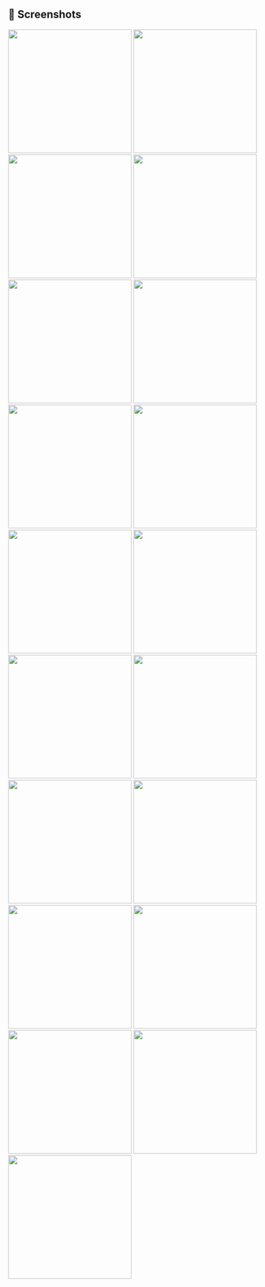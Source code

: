 ## 📸 Screenshots
<img src="portofolio/images/1.jpg" width="250"/> <img src="portofolio/images/2.jpg" width="250"/> <img src="portofolio/images/3.jpg" width="250"/>
<img src="portofolio/images/4.jpg" width="250"/> <img src="portofolio/images/5.jpg" width="250"/> <img src="portofolio/images/6.jpg" width="250"/>
<img src="portofolio/images/7.jpg" width="250"/> <img src="portofolio/images/8.jpg" width="250"/> <img src="portofolio/images/9.jpg" width="250"/>
<img src="portofolio/images/10.jpg" width="250"/> <img src="portofolio/images/11.jpg" width="250"/> <img src="portofolio/images/12.jpg" width="250"/>
<img src="portofolio/images/13.jpg" width="250"/> <img src="portofolio/gifs/1.gif" width="250"/> <img src="portofolio/gifs/2.gif" width="250"/>
<img src="portofolio/gifs/3.gif" width="250"/> <img src="portofolio/gifs/4.gif" width="250"/> <img src="portofolio/gifs/5.gif" width="250"/>
<img src="portofolio/gifs/6.gif" width="250"/>
